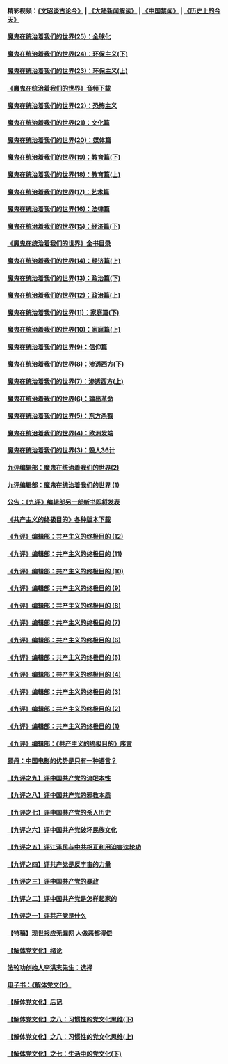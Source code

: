 #### 精彩视频：[《文昭谈古论今》](https://github.com/gfw-breaker/wenzhao/blob/master/README.md?t=12070631) | [《大陆新闻解读》](https://github.com/gfw-breaker/ntdtv-comedy/blob/master/README.md?t=12070631) | [《中国禁闻》](https://github.com/gfw-breaker/ntdtv-news/blob/master/README.md?t=12070631) | [《历史上的今天》](https://github.com/gfw-breaker/today-in-history/blob/master/README.md?t=12070631) 

#### [魔鬼在统治着我们的世界(25)：全球化](../pages/nsc422/n10788205.md?t=12070631) 

#### [魔鬼在统治着我们的世界(24)：环保主义(下)](../pages/nsc422/n10695307.md?t=12070631) 

#### [魔鬼在统治着我们的世界(23)：环保主义(上)](../pages/nsc422/n10688613.md?t=12070631) 

#### [《魔鬼在统治着我们的世界》音频下载](../pages/nsc422/n10635553.md?t=12070631) 

#### [魔鬼在统治着我们的世界(22)：恐怖主义](../pages/nsc422/n10614727.md?t=12070631) 

#### [魔鬼在统治着我们的世界(21)：文化篇](../pages/nsc422/n10597706.md?t=12070631) 

#### [魔鬼在统治着我们的世界(20)：媒体篇](../pages/nsc422/n10586579.md?t=12070631) 

#### [魔鬼在统治着我们的世界(19)：教育篇(下)](../pages/nsc422/n10564808.md?t=12070631) 

#### [魔鬼在统治着我们的世界(18)：教育篇(上)](../pages/nsc422/n10526970.md?t=12070631) 

#### [魔鬼在统治着我们的世界(17)：艺术篇](../pages/nsc422/n10499093.md?t=12070631) 

#### [魔鬼在统治着我们的世界(16)：法律篇](../pages/nsc422/n10485969.md?t=12070631) 

#### [魔鬼在统治着我们的世界(15)：经济篇(下)](../pages/nsc422/n10469975.md?t=12070631) 

#### [《魔鬼在统治着我们的世界》全书目录](../pages/nsc422/n10464261.md?t=12070631) 

#### [魔鬼在统治着我们的世界(14)：经济篇(上)](../pages/nsc422/n10457370.md?t=12070631) 

#### [魔鬼在统治着我们的世界(13)：政治篇(下)](../pages/nsc422/n10448270.md?t=12070631) 

#### [魔鬼在统治着我们的世界(12)：政治篇(上)](../pages/nsc422/n10444576.md?t=12070631) 

#### [魔鬼在统治着我们的世界(11)：家庭篇(下)](../pages/nsc422/n10440961.md?t=12070631) 

#### [魔鬼在统治着我们的世界(10)：家庭篇(上)](../pages/nsc422/n10435448.md?t=12070631) 

#### [魔鬼在统治着我们的世界(9)：信仰篇](../pages/nsc422/n10432159.md?t=12070631) 

#### [魔鬼在统治着我们的世界(8)：渗透西方(下)](../pages/nsc422/n10429603.md?t=12070631) 

#### [魔鬼在统治着我们的世界(7)：渗透西方(上)](../pages/nsc422/n10426013.md?t=12070631) 

#### [魔鬼在统治着我们的世界(6)：输出革命](../pages/nsc422/n10421536.md?t=12070631) 

#### [魔鬼在统治着我们的世界(5)：东方杀戮](../pages/nsc422/n10417707.md?t=12070631) 

#### [魔鬼在统治着我们的世界(4)：欧洲发端](../pages/nsc422/n10414890.md?t=12070631) 

#### [魔鬼在统治着我们的世界(3)：毁人36计](../pages/nsc422/n10411583.md?t=12070631) 

#### [九评编辑部：魔鬼在统治着我们的世界(2)](../pages/nsc422/n10410036.md?t=12070631) 

#### [九评编辑部：魔鬼在统治着我们的世界 (1)](../pages/nsc422/n10406825.md?t=12070631) 

#### [公告：《九评》编辑部另一部新书即将发表](../pages/nsc422/n10405104.md?t=12070631) 

#### [《共产主义的终极目的》各种版本下载](../pages/nsc422/n10022138.md?t=12070631) 

#### [《九评》编辑部：共产主义的终极目的 (12)](../pages/nsc422/n9933272.md?t=12070631) 

#### [《九评》编辑部：共产主义的终极目的 (11)](../pages/nsc422/n9924973.md?t=12070631) 

#### [《九评》编辑部：共产主义的终极目的 (10)](../pages/nsc422/n9920883.md?t=12070631) 

#### [《九评》编辑部：共产主义的终极目的 (9)](../pages/nsc422/n9916363.md?t=12070631) 

#### [《九评》编辑部：共产主义的终极目的 (8)](../pages/nsc422/n9912488.md?t=12070631) 

#### [《九评》编辑部：共产主义的终极目的 (7)](../pages/nsc422/n9901176.md?t=12070631) 

#### [《九评》编辑部：共产主义的终极目的 (6)](../pages/nsc422/n9899359.md?t=12070631) 

#### [《九评》编辑部：共产主义的终极目的 (5)](../pages/nsc422/n9893174.md?t=12070631) 

#### [《九评》编辑部：共产主义的终极目的 (4)](../pages/nsc422/n9891246.md?t=12070631) 

#### [《九评》编辑部：共产主义的终极目的 (3)](../pages/nsc422/n9879879.md?t=12070631) 

#### [《九评》编辑部：共产主义的终极目的 (2)](../pages/nsc422/n9876205.md?t=12070631) 

#### [《九评》编辑部：共产主义的终极目的 (1)](../pages/nsc422/n9865857.md?t=12070631) 

#### [《九评》编辑部：《共产主义的终极目的》序言](../pages/nsc422/n9862666.md?t=12070631) 

#### [颜丹：中国电影的优势是只有一种语言？](../pages/nsc422/n9583062.md?t=12070631) 

#### [【九评之九】评中国共产党的流氓本性](../pages/nsc422/n737542.md?t=12070631) 

#### [【九评之八】评中国共产党的邪教本质](../pages/nsc422/n735942.md?t=12070631) 

#### [【九评之七】评中国共产党的杀人历史](../pages/nsc422/n733806.md?t=12070631) 

#### [【九评之六】评中国共产党破坏民族文化](../pages/nsc422/n731667.md?t=12070631) 

#### [【九评之五】评江泽民与中共相互利用迫害法轮功](../pages/nsc422/n730058.md?t=12070631) 

#### [【九评之四】评共产党是反宇宙的力量](../pages/nsc422/n727814.md?t=12070631) 

#### [【九评之三】评中国共产党的暴政](../pages/nsc422/n725597.md?t=12070631) 

#### [【九评之二】评中国共产党是怎样起家的](../pages/nsc422/n723946.md?t=12070631) 

#### [【九评之一】评共产党是什么](../pages/nsc422/n722529.md?t=12070631) 

#### [【特稿】现世报应无漏网 人做恶都得偿](../pages/nsc422/n4215167.md?t=12070631) 

#### [【解体党文化】绪论](../pages/nsc422/n1449356.md?t=12070631) 

#### [法轮功创始人李洪志先生：选择](../pages/nsc422/n3580738.md?t=12070631) 

#### [电子书：《解体党文化》](../pages/nsc422/n1573484.md?t=12070631) 

#### [【解体党文化】后记](../pages/nsc422/n1531999.md?t=12070631) 

#### [【解体党文化】之八：习惯性的党文化思维(下)](../pages/nsc422/n1526477.md?t=12070631) 

#### [【解体党文化】之八：习惯性的党文化思维(上)](../pages/nsc422/n1520631.md?t=12070631) 

#### [【解体党文化】之七：生活中的党文化(下)](../pages/nsc422/n1513446.md?t=12070631) 


